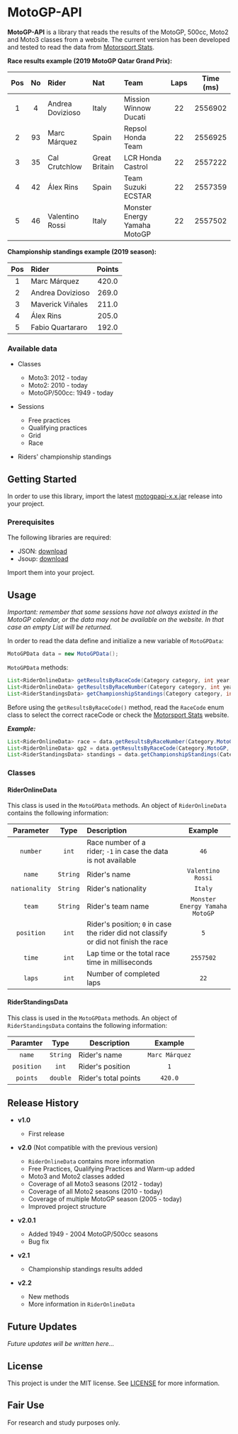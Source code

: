 # MotoGP-API

**MotoGP-API** is a library that reads the results of the MotoGP, 500cc, Moto2 and Moto3 classes from a website. 
The current version has been developed and tested to read the data from [Motorsport Stats](https://results.motorsportstats.com/series/motogp/).

**Race results example (2019 MotoGP Qatar Grand Prix):**

| Pos | No  | Rider            | Nat           | Team                         | Laps | Time (ms) |
|:---:|:---:|:---------------- |:------------- |:---------------------------- |:----:|:---------:|
| 1   | 4   | Andrea Dovizioso | Italy         | Mission Winnow Ducati        | 22   | 2556902   |
| 2   | 93  | Marc Márquez     | Spain         | Repsol Honda Team            | 22   | 2556925   |
| 3   | 35  | Cal Crutchlow    | Great Britain | LCR Honda Castrol            | 22   | 2557222   |
| 4   | 42  | Álex Rins        | Spain         | Team Suzuki ECSTAR           | 22   | 2557359   |
| 5   | 46  | Valentino Rossi  | Italy         | Monster Energy Yamaha MotoGP | 22   | 2557502   |

**Championship standings example (2019 season):**

| Pos | Rider            | Points |
|:---:|:---------------- |:------:|
| 1   | Marc Márquez     | 420.0  |
| 2   | Andrea Dovizioso | 269.0  |
| 3   | Maverick Viñales | 211.0  |
| 4   | Álex Rins        | 205.0  |
| 5   | Fabio Quartararo | 192.0  |

### Available data

* Classes
  
  * Moto3: 2012 - today
  * Moto2: 2010 - today
  * MotoGP/500cc: 1949 - today

* Sessions
  
  * Free practices
  * Qualifying practices
  * Grid
  * Race

* Riders' championship standings

## Getting Started

In order to use this library, import the latest [motogpapi-x.x.jar](https://github.com/ParsaD23/MotoGP-API/releases) release into your project.

### Prerequisites

The following libraries are required:

* JSON: [download](https://repo1.maven.org/maven2/org/json/json/20190722/json-20190722.jar)
* Jsoup: [download](https://jsoup.org/packages/jsoup-1.13.1.jar)

Import them into your project.

## Usage

*Important: remember that some sessions have not always existed in the MotoGP calendar, or the data may not be available on the website. 
In that case an empty List will be returned.*

In order to read the data define and initialize a new variable of `MotoGPData`:

```java
MotoGPData data = new MotoGPData();
```

`MotoGPData` methods:

```java
List<RiderOnlineData> getResultsByRaceCode(Category category, int year, RaceCode raceCode, Session session);
List<RiderOnlineData> getResultsByRaceNumber(Category category, int year, int raceNumber, Session session);
List<RiderStandingsData> getChampionshipStandings(Category category, int year);
```

Before using the `getResultsByRaceCode()` method, read the `RaceCode` enum class to select the correct raceCode or check the [Motorsport Stats](https://results.motorsportstats.com/series/motogp/) website.

***Example:***

```java
List<RiderOnlineData> race = data.getResultsByRaceNumber(Category.MotoGP, 2019, 1, Session.RACE);
List<RiderOnlineData> qp2 = data.getResultsByRaceCode(Category.MotoGP, 2019, RaceCode.QAT, Session.QP2)
List<RiderStandingsData> standings = data.getChampionshipStandings(Category.MotoGP, 2019);
```

### Classes

#### RiderOnlineData

This class is used in the `MotoGPData` methods.
An object of `RiderOnlineData` contains the following information:

| Parameter     | Type     | Description                                                                         | Example                        |
|:-------------:|:--------:|:----------------------------------------------------------------------------------- |:------------------------------:|
| `number`      | `int`    | Race number of a rider; `-1` in case the data is not available                      | `46`                           |
| `name`        | `String` | Rider's name                                                                        | `Valentino Rossi`              |
| `nationality` | `String` | Rider's nationality                                                                 | `Italy`                        |
| `team`        | `String` | Rider's team name                                                                   | `Monster Energy Yamaha MotoGP` |
| `position`    | `int`    | Rider's position; `0` in case the rider did not classify or did not finish the race | `5`                            |
| `time`        | `int`    | Lap time or the total race time in milliseconds                                     | `2557502`                      |
| `laps`        | `int`    | Number of completed laps                                                            | `22`                           |

#### RiderStandingsData

This class is used in the `MotoGPData` methods.
An object of `RiderStandingsData` contains the following information:

| Paramter   | Type     | Description          | Example        |
|:----------:|:--------:| -------------------- |:--------------:|
| `name`     | `String` | Rider's name         | `Marc Márquez` |
| `position` | `int`    | Rider's position     | `1`            |
| `points`   | `double` | Rider's total points | `420.0`        |

## Release History

* **v1.0**
  
  * First release

* **v2.0** (Not compatible with the previous version)
  
  * `RiderOnlineData` contains more information
  * Free Practices, Qualifying Practices and Warm-up added
  * Moto3 and Moto2 classes added
  * Coverage of all Moto3 seasons (2012 - today)
  * Coverage of all Moto2 seasons (2010 - today)
  * Coverage of multiple MotoGP season (2005 - today)
  * Improved project structure

* **v2.0.1**
  
  * Added 1949 - 2004 MotoGP/500cc seasons
  * Bug fix

* **v2.1**
  
  * Championship standings results added
  
* **v2.2**
  
  * New methods
  * More information in `RiderOnlineData`

## Future Updates

*Future updates will be written here...*

## License

This project is under the MIT license. See [LICENSE](https://github.com/ParsaD23/MotoGP-API/blob/master/LICENSE) for more information.

## Fair Use

For research and study purposes only.
